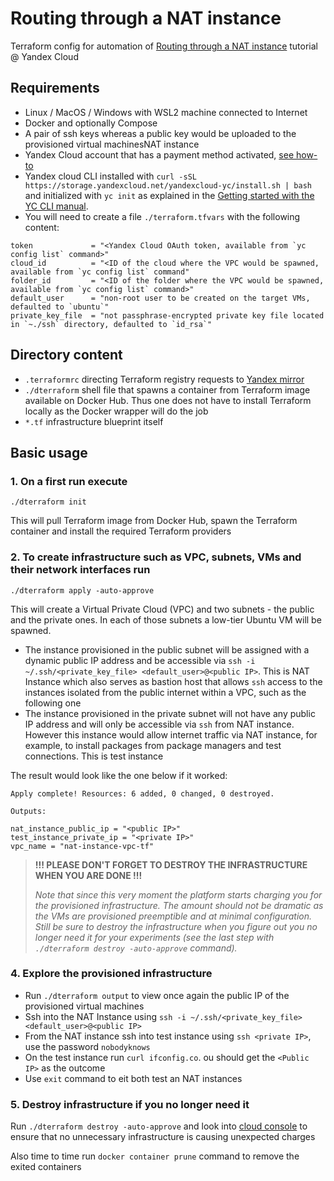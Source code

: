 # Routing through a NAT instance
Terraform  config for automation of [Routing through a NAT instance](https://cloud.yandex.com/en-ru/docs/tutorials/routing/nat-instance) tutorial @ Yandex Cloud

## Requirements
- Linux / MacOS / Windows with WSL2 machine connected to Internet
- Docker and optionally Compose
- A pair of ssh keys whereas a public key would be uploaded to the provisioned virtual machinesNAT instance 
- Yandex Cloud account that has a payment method activated, [see how-to](https://cloud.yandex.com/en-ru/docs/billing/operations/create-new-account)
- Yandex cloud CLI installed with `curl -sSL https://storage.yandexcloud.net/yandexcloud-yc/install.sh | bash` and initialized with `yc init` as explained in the [Getting started with the YC CLI manual](https://cloud.yandex.com/en-ru/docs/cli/quickstart). 
- You will need to create a file `./terraform.tfvars` with the following content:
```
token             = "<Yandex Cloud OAuth token, available from `yc config list` command>"
cloud_id          = "<ID of the cloud where the VPC would be spawned, available from `yc config list` command"
folder_id         = "<ID of the folder where the VPC would be spawned, available from `yc config list` command>"
default_user      = "non-root user to be created on the target VMs, defaulted to `ubuntu`"
private_key_file  = "not passphrase-encrypted private key file located in `~./ssh` directory, defaulted to `id_rsa`"
```

## Directory content
- `.terraformrc` directing Terraform registry requests to [Yandex mirror](https://terraform-mirror.yandexcloud.net/) 
- `./dterraform` shell file that spawns a container from Terraform image available on Docker Hub. Thus one does not have to install Terraform locally as the Docker wrapper will do the job 
- `*.tf` infrastructure blueprint itself

## Basic usage
### 1. On a first run execute
```
./dterraform init
```
This will pull Terraform image from Docker Hub, spawn the Terraform container and install the required Terraform providers
### 2. To create infrastructure such as VPC, subnets, VMs and their network interfaces run
```
./dterraform apply -auto-approve
```
This will create a Virtual Private Cloud (VPC) and two subnets - the public and the private ones. In each of those subnets a low-tier Ubuntu VM will be spawned. 
- The instance provisioned in the public subnet will be assigned with a dynamic public IP address and be accessible via `ssh -i ~/.ssh/<private_key_file> <default_user>@<public IP>`. This is NAT Instance which also serves as bastion host that allows `ssh` access to the instances isolated from the public internet within a VPC, such as the following one
- The instance provisioned in the private subnet will not have any public IP address and will only be accessible via `ssh` from NAT instance. However this instance would allow internet traffic via NAT instance, for example, to install packages from package managers and test connections.   This is test instance 

The result would look like the one below if it worked:
```
Apply complete! Resources: 6 added, 0 changed, 0 destroyed.

Outputs:

nat_instance_public_ip = "<public IP>"
test_instance_private_ip = "<private IP>"
vpc_name = "nat-instance-vpc-tf"
```
> **!!! PLEASE DON'T FORGET TO DESTROY THE INFRASTRUCTURE WHEN YOU ARE DONE !!!**
> 
> *Note that since this very moment the platform starts charging you for the provisioned infrastructure. The amount should not be dramatic as the VMs are provisioned preemptible and at minimal configuration. Still be sure to destroy the infrastructure when you figure out you no longer need it for your experiments (see the last step with `./dterraform destroy -auto-approve` command).*

### 4. Explore the provisioned infrastructure  
- Run `./dterraform output` to view once again the public IP of the provisioned virtual machines
- Ssh into the NAT Instance using `ssh -i ~/.ssh/<private_key_file> <default_user>@<public IP>`
- From the NAT instance ssh into test instance using `ssh <private IP>`, use the password `nobodyknows`
- On the test instance run `curl ifconfig.co`. ou should get the `<Public IP>` as the outcome
- Use `exit` command to eit both test an NAT instances

### 5. Destroy infrastructure if you no longer need it
Run `./dterraform destroy -auto-approve` and look into [cloud console](https://console.cloud.yandex.ru/) to ensure that no unnecessary infrastructure is causing unexpected charges 

Also time to time run `docker container prune` command to remove the exited containers 


